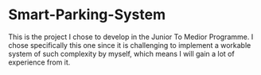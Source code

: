 # Smart-Parking-System
This is the project I chose to develop in the Junior To Medior Programme. I chose specifically this one since it is challenging to implement a workable system of such complexity by myself, which means I will gain a lot of experience from it.
